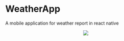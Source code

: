 # WeatherApp
A mobile application for weather report in react native

<p align="center">
  <img src="https://user-images.githubusercontent.com/80612737/147402953-575a1bf2-a420-487a-8c44-ca4d7c6d80c6.jpg" />
</p>
